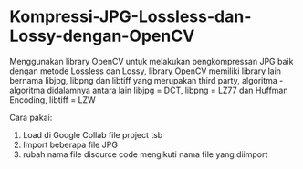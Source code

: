 # Kompressi-JPG-Lossless-dan-Lossy-dengan-OpenCV

Menggunakan library OpenCV untuk melakukan pengkompressan JPG baik dengan metode Lossless dan Lossy, library OpenCV memiliki library lain bernama libjpg, libpng dan libtiff yang merupakan third party, algoritma - algoritma didalamnya antara lain libjpg = DCT, libpng = LZ77 dan Huffman Encoding, libtiff = LZW

Cara pakai:
1. Load di Google Collab file project tsb
2. Import beberapa file JPG
3. rubah nama file disource code mengikuti nama file yang diimport
